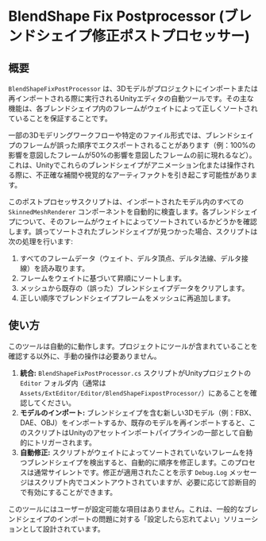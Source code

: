 # BlendShape Fix Postprocessor (ブレンドシェイプ修正ポストプロセッサー)

## 概要

`BlendShapeFixPostProcessor` は、3Dモデルがプロジェクトにインポートまたは再インポートされる際に実行されるUnityエディタの自動ツールです。その主な機能は、各ブレンドシェイプ内のフレームがウェイトによって正しくソートされていることを保証することです。

一部の3Dモデリングワークフローや特定のファイル形式では、ブレンドシェイプのフレームが誤った順序でエクスポートされることがあります（例：100%の影響を意図したフレームが50%の影響を意図したフレームの前に現れるなど）。これは、Unityでこれらのブレンドシェイプがアニメーション化または操作される際に、不正確な補間や視覚的なアーティファクトを引き起こす可能性があります。

このポストプロセッサスクリプトは、インポートされたモデル内のすべての `SkinnedMeshRenderer` コンポーネントを自動的に検査します。各ブレンドシェイプについて、そのフレームがウェイトによってソートされているかどうかを確認します。誤ってソートされたブレンドシェイプが見つかった場合、スクリプトは次の処理を行います:
1.  すべてのフレームデータ（ウェイト、デルタ頂点、デルタ法線、デルタ接線）を読み取ります。
2.  フレームをウェイトに基づいて昇順にソートします。
3.  メッシュから既存の（誤った）ブレンドシェイプデータをクリアします。
4.  正しい順序でブレンドシェイプフレームをメッシュに再追加します。

## 使い方

このツールは自動的に動作します。プロジェクトにツールが含まれていることを確認する以外に、手動の操作は必要ありません。

1.  **統合:** `BlendShapeFixPostProcessor.cs` スクリプトがUnityプロジェクトの `Editor` フォルダ内（通常は `Assets/ExtEditor/Editor/BlendShapeFixpostProcessor/`）にあることを確認してください。
2.  **モデルのインポート:** ブレンドシェイプを含む新しい3Dモデル（例：FBX、DAE、OBJ）をインポートするか、既存のモデルを再インポートすると、このスクリプトはUnityのアセットインポートパイプラインの一部として自動的にトリガーされます。
3.  **自動修正:** スクリプトがウェイトによってソートされていないフレームを持つブレンドシェイプを検出すると、自動的に順序を修正します。このプロセスは通常サイレントです。修正が適用されたことを示す `Debug.Log` メッセージはスクリプト内でコメントアウトされていますが、必要に応じて診断目的で有効にすることができます。

このツールにはユーザーが設定可能な項目はありません。これは、一般的なブレンドシェイプのインポートの問題に対する「設定したら忘れてよい」ソリューションとして設計されています。
